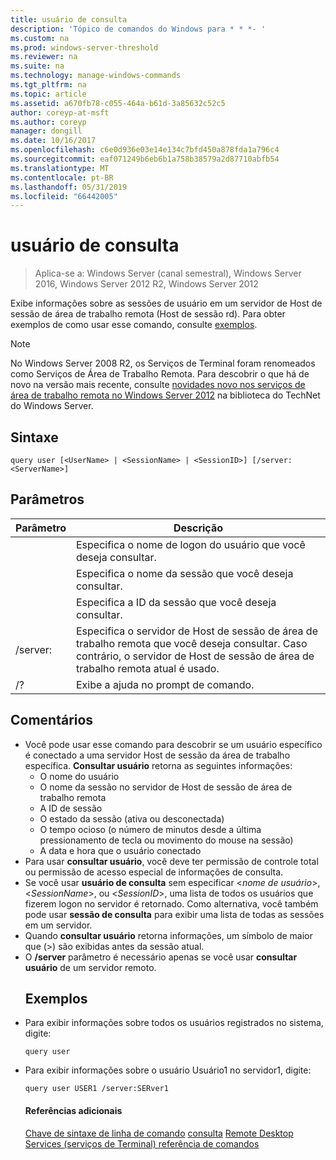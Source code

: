 ```yaml
---
title: usuário de consulta
description: 'Tópico de comandos do Windows para * * *- '
ms.custom: na
ms.prod: windows-server-threshold
ms.reviewer: na
ms.suite: na
ms.technology: manage-windows-commands
ms.tgt_pltfrm: na
ms.topic: article
ms.assetid: a670fb78-c055-464a-b61d-3a85632c52c5
author: coreyp-at-msft
ms.author: coreyp
manager: dongill
ms.date: 10/16/2017
ms.openlocfilehash: c6e0d936e03e14e134c7bfd450a878fda1a796c4
ms.sourcegitcommit: eaf071249b6eb6b1a758b38579a2d87710abfb54
ms.translationtype: MT
ms.contentlocale: pt-BR
ms.lasthandoff: 05/31/2019
ms.locfileid: "66442005"
---
```

# <a name="query-user"></a>usuário de consulta

>Aplica-se a: Windows Server (canal semestral), Windows Server 2016, Windows Server 2012 R2, Windows Server 2012

Exibe informações sobre as sessões de usuário em um servidor de Host de sessão de área de trabalho remota (Host de sessão rd).
Para obter exemplos de como usar esse comando, consulte [exemplos](#BKMK_examples).
> [!NOTE]
> No Windows Server 2008 R2, os Serviços de Terminal foram renomeados como Serviços de Área de Trabalho Remota. Para descobrir o que há de novo na versão mais recente, consulte [novidades novo nos serviços de área de trabalho remota no Windows Server 2012](https://technet.microsoft.com/library/hh831527) na biblioteca do TechNet do Windows Server.
> ## <a name="syntax"></a>Sintaxe
> ```
> query user [<UserName> | <SessionName> | <SessionID>] [/server:<ServerName>]
> ```
> ## <a name="parameters"></a>Parâmetros
> 
> |      Parâmetro       |                                                     Descrição                                                     |
> |----------------------|---------------------------------------------------------------------------------------------------------------------|
> |      <UserName>      |                            Especifica o nome de logon do usuário que você deseja consultar.                             |
> |    <SessionName>     |                              Especifica o nome da sessão que você deseja consultar.                              |
> |     <SessionID>      |                               Especifica a ID da sessão que você deseja consultar.                               |
> | /server:<ServerName> | Especifica o servidor de Host de sessão de área de trabalho remota que você deseja consultar. Caso contrário, o servidor de Host de sessão de área de trabalho remota atual é usado. |
> |          /?          |                                        Exibe a ajuda no prompt de comando.                                         |
> 
> ## <a name="remarks"></a>Comentários
> - Você pode usar esse comando para descobrir se um usuário específico é conectado a uma servidor Host de sessão da área de trabalho específica. **Consultar usuário** retorna as seguintes informações:
>   -   O nome do usuário
>   -   O nome da sessão no servidor de Host de sessão de área de trabalho remota
>   -   A ID de sessão
>   -   O estado da sessão (ativa ou desconectada)
>   -   O tempo ocioso (o número de minutos desde a última pressionamento de tecla ou movimento do mouse na sessão)
>   -   A data e hora que o usuário conectado
> - Para usar **consultar usuário**, você deve ter permissão de controle total ou permissão de acesso especial de informações de consulta.
> - Se você usar **usuário de consulta** sem especificar <*nome de usuário*>, <*SessionName*>, ou <*SessionID*>, uma lista de todos os usuários que fizerem logon no servidor é retornado. Como alternativa, você também pode usar **sessão de consulta** para exibir uma lista de todas as sessões em um servidor.
> - Quando **consultar usuário** retorna informações, um símbolo de maior que (>) são exibidas antes da sessão atual.
> - O **/server** parâmetro é necessário apenas se você usar **consultar usuário** de um servidor remoto.
>   ## <a name="BKMK_examples"></a>Exemplos
> - Para exibir informações sobre todos os usuários registrados no sistema, digite:
>   ```
>   query user
>   ```
> - Para exibir informações sobre o usuário Usuário1 no servidor1, digite:
>   ```
>   query user USER1 /server:SERver1
>   ```
>   #### <a name="additional-references"></a>Referências adicionais
>   [Chave de sintaxe de linha de comando](command-line-syntax-key.md)
>   [consulta](query.md)
>   [Remote Desktop Services &#40;serviços de Terminal&#41; referência de comandos](remote-desktop-services-terminal-services-command-reference.md)
